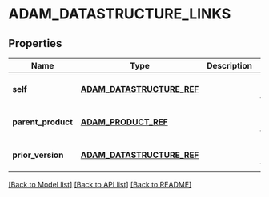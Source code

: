 # ADAM_DATASTRUCTURE_LINKS

## Properties
Name | Type | Description | Notes
------------ | ------------- | ------------- | -------------
**self** | [**ADAM_DATASTRUCTURE_REF**](AdamDatastructureRef.md) |  | [optional] [default to null]
**parent_product** | [**ADAM_PRODUCT_REF**](AdamProductRef.md) |  | [optional] [default to null]
**prior_version** | [**ADAM_DATASTRUCTURE_REF**](AdamDatastructureRef.md) |  | [optional] [default to null]

[[Back to Model list]](../README.md#documentation-for-models) [[Back to API list]](../README.md#documentation-for-api-endpoints) [[Back to README]](../README.md)


